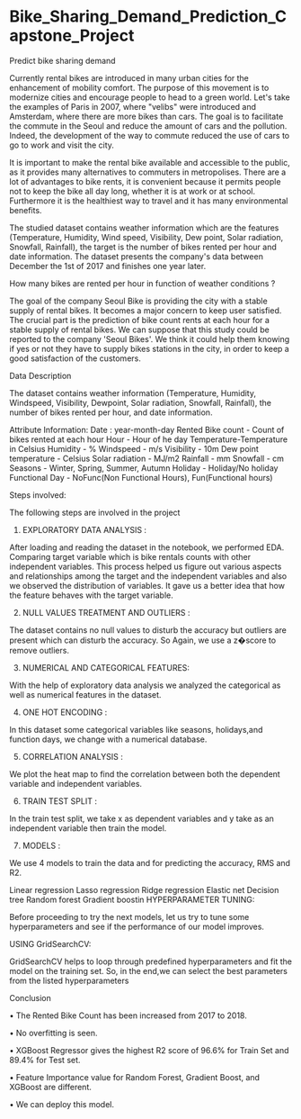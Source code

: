 # Bike_Sharing_Demand_Prediction_Capstone_Project
Predict bike sharing demand


Currently rental bikes are introduced in many urban cities for the enhancement of mobility comfort. The purpose of this movement is to modernize cities and encourage people to head to a green world. Let's take the examples of Paris in 2007, where "velibs" were introduced and Amsterdam, where there are more bikes than cars. The goal is to facilitate the commute in the Seoul and reduce the amount of cars and the pollution. Indeed, the development of the way to commute reduced the use of cars to go to work and visit the city.

It is important to make the rental bike available and accessible to the public, as it provides many alternatives to commuters in metropolises. There are a lot of advantages to bike rents, it is convenient because it permits people not to keep the bike all day long, whether it is at work or at school. Furthermore it is the healthiest way to travel and it has many environmental benefits.

The studied dataset contains weather information which are the features (Temperature, Humidity, Wind speed, Visibility, Dew point, Solar radiation, Snowfall, Rainfall), the target is the number of bikes rented per hour and date information. The dataset presents the company's data between December the 1st of 2017 and finishes one year later.

How many bikes are rented per hour in function of weather conditions ?

The goal of the company Seoul Bike is providing the city with a stable supply of rental bikes. It becomes a major concern to keep user satisfied. The crucial part is the prediction of bike count rents at each hour for a stable supply of rental bikes. We can suppose that this study could be reported to the company 'Seoul Bikes'. We think it could help them knowing if yes or not they have to supply bikes stations in the city, in order to keep a good satisfaction of the customers.



Data Description

The dataset contains weather information (Temperature, Humidity, Windspeed, Visibility, Dewpoint, Solar radiation, Snowfall, Rainfall), the number of bikes rented per hour, and date information.

Attribute Information: Date : year-month-day Rented Bike count - Count of bikes rented at each hour Hour - Hour of he day Temperature-Temperature in Celsius Humidity - % Windspeed - m/s Visibility - 10m Dew point temperature - Celsius Solar radiation - MJ/m2 Rainfall - mm Snowfall - cm Seasons - Winter, Spring, Summer, Autumn Holiday - Holiday/No holiday Functional Day - NoFunc(Non Functional Hours), Fun(Functional hours)

Steps involved:

The following steps are involved in the project

1. EXPLORATORY DATA ANALYSIS :

After loading and reading the dataset in the notebook, we performed EDA. Comparing target variable which is bike rentals counts with other independent variables. This process helped us figure out various aspects and relationships among the target and the independent variables and also we observed the distribution of variables. It gave us a better idea that how the feature behaves with the target variable.

2. NULL VALUES TREATMENT AND OUTLIERS :

The dataset contains no null values to disturb the accuracy but outliers are present which can disturb the accuracy. So Again, we use a z�score to remove outliers.

3. NUMERICAL AND CATEGORICAL FEATURES:

With the help of exploratory data analysis we analyzed the categorical as well as numerical features in the dataset.

4. ONE HOT ENCODING :

In this dataset some categorical variables like seasons, holidays,and function days, we change with a numerical database.

5. CORRELATION ANALYSIS :

We plot the heat map to find the correlation between both the dependent variable and independent variables.

6. TRAIN TEST SPLIT :

In the train test split, we take x as dependent variables and y take as an independent variable then train the model.

7. MODELS :

We use 4 models to train the data and for predicting the accuracy, RMS and R2.

Linear regression
Lasso regression
Ridge regression
Elastic net
Decision tree
Random forest
Gradient boostin
HYPERPARAMETER TUNING:

Before proceeding to try the next models, let us try to tune some hyperparameters and see if the performance of our model improves.

USING GridSearchCV:

GridSearchCV helps to loop through predefined hyperparameters and fit the model on the training set. So, in the end,we can select the best parameters from the listed hyperparameters

Conclusion

• The Rented Bike Count has been increased from 2017 to 2018.

• No overfitting is seen.

• XGBoost Regressor gives the highest R2 score of 96.6% for Train Set and 89.4% for Test set.

• Feature Importance value for Random Forest, Gradient Boost, and XGBoost are different.

• We can deploy this model.
